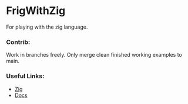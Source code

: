 # FrigWithZig
For playing with the zig language.

### Contrib:
Work in branches freely.
Only merge clean finished working examples to main.

### Useful Links:
 - [Zig](https://ziglang.org/)
 - [Docs](https://ziglang.org/documentation/0.11.0/)
 
